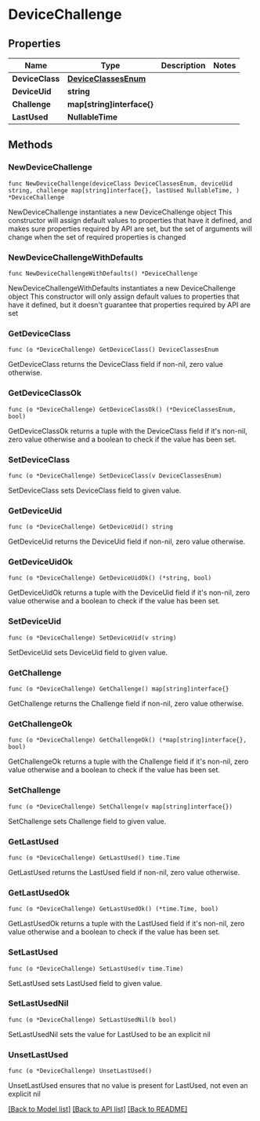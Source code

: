 # DeviceChallenge

## Properties

Name | Type | Description | Notes
------------ | ------------- | ------------- | -------------
**DeviceClass** | [**DeviceClassesEnum**](DeviceClassesEnum.md) |  | 
**DeviceUid** | **string** |  | 
**Challenge** | **map[string]interface{}** |  | 
**LastUsed** | **NullableTime** |  | 

## Methods

### NewDeviceChallenge

`func NewDeviceChallenge(deviceClass DeviceClassesEnum, deviceUid string, challenge map[string]interface{}, lastUsed NullableTime, ) *DeviceChallenge`

NewDeviceChallenge instantiates a new DeviceChallenge object
This constructor will assign default values to properties that have it defined,
and makes sure properties required by API are set, but the set of arguments
will change when the set of required properties is changed

### NewDeviceChallengeWithDefaults

`func NewDeviceChallengeWithDefaults() *DeviceChallenge`

NewDeviceChallengeWithDefaults instantiates a new DeviceChallenge object
This constructor will only assign default values to properties that have it defined,
but it doesn't guarantee that properties required by API are set

### GetDeviceClass

`func (o *DeviceChallenge) GetDeviceClass() DeviceClassesEnum`

GetDeviceClass returns the DeviceClass field if non-nil, zero value otherwise.

### GetDeviceClassOk

`func (o *DeviceChallenge) GetDeviceClassOk() (*DeviceClassesEnum, bool)`

GetDeviceClassOk returns a tuple with the DeviceClass field if it's non-nil, zero value otherwise
and a boolean to check if the value has been set.

### SetDeviceClass

`func (o *DeviceChallenge) SetDeviceClass(v DeviceClassesEnum)`

SetDeviceClass sets DeviceClass field to given value.


### GetDeviceUid

`func (o *DeviceChallenge) GetDeviceUid() string`

GetDeviceUid returns the DeviceUid field if non-nil, zero value otherwise.

### GetDeviceUidOk

`func (o *DeviceChallenge) GetDeviceUidOk() (*string, bool)`

GetDeviceUidOk returns a tuple with the DeviceUid field if it's non-nil, zero value otherwise
and a boolean to check if the value has been set.

### SetDeviceUid

`func (o *DeviceChallenge) SetDeviceUid(v string)`

SetDeviceUid sets DeviceUid field to given value.


### GetChallenge

`func (o *DeviceChallenge) GetChallenge() map[string]interface{}`

GetChallenge returns the Challenge field if non-nil, zero value otherwise.

### GetChallengeOk

`func (o *DeviceChallenge) GetChallengeOk() (*map[string]interface{}, bool)`

GetChallengeOk returns a tuple with the Challenge field if it's non-nil, zero value otherwise
and a boolean to check if the value has been set.

### SetChallenge

`func (o *DeviceChallenge) SetChallenge(v map[string]interface{})`

SetChallenge sets Challenge field to given value.


### GetLastUsed

`func (o *DeviceChallenge) GetLastUsed() time.Time`

GetLastUsed returns the LastUsed field if non-nil, zero value otherwise.

### GetLastUsedOk

`func (o *DeviceChallenge) GetLastUsedOk() (*time.Time, bool)`

GetLastUsedOk returns a tuple with the LastUsed field if it's non-nil, zero value otherwise
and a boolean to check if the value has been set.

### SetLastUsed

`func (o *DeviceChallenge) SetLastUsed(v time.Time)`

SetLastUsed sets LastUsed field to given value.


### SetLastUsedNil

`func (o *DeviceChallenge) SetLastUsedNil(b bool)`

 SetLastUsedNil sets the value for LastUsed to be an explicit nil

### UnsetLastUsed
`func (o *DeviceChallenge) UnsetLastUsed()`

UnsetLastUsed ensures that no value is present for LastUsed, not even an explicit nil

[[Back to Model list]](../README.md#documentation-for-models) [[Back to API list]](../README.md#documentation-for-api-endpoints) [[Back to README]](../README.md)


